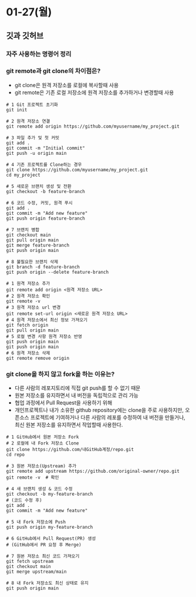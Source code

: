 # 01-27(월)

## 깃과 깃허브

### 자주 사용하는 명령어 정리 


### git remote과 git clone의 차이점은? 

- git clone은 원격 저장소를 로컬에 복사할때 사용 
- git remote은 기존 로컬 저장소에 원격 저장소를 추가하거나 변경할때 사용 

```
# 1️ Git 프로젝트 초기화
git init

# 2️ 원격 저장소 연결
git remote add origin https://github.com/myusername/my_project.git

# 3️ 파일 추가 및 첫 커밋
git add .
git commit -m "Initial commit"
git push -u origin main

# 4️ 기존 프로젝트를 Clone하는 경우
git clone https://github.com/myusername/my_project.git
cd my_project

# 5️ 새로운 브랜치 생성 및 전환
git checkout -b feature-branch

# 6️ 코드 수정, 커밋, 원격 푸시
git add .
git commit -m "Add new feature"
git push origin feature-branch

# 7️ 브랜치 병합
git checkout main
git pull origin main
git merge feature-branch
git push origin main

# 8️ 불필요한 브랜치 삭제
git branch -d feature-branch
git push origin --delete feature-branch
```

```
# 1 원격 저장소 추가
git remote add origin <원격 저장소 URL>
# 2 원격 저장소 확인
git remote -v
# 3 원격 저장소 url 변경
git remote set-url origin <새로운 원격 저장소 URL>
# 4 원격 저장소에서 최신 정보 가져오기
git fetch origin
git pull origin main
# 5 로컬 변경 사항 원격 저장소 반영
git push origin main
git push origin main
# 6️ 원격 저장소 삭제
git remote remove origin
```


### git clone을 하지 않고 fork을 하는 이유는? 
- 다른 사람의 레포지토리에 직접 git push를 할 수 없기 때문
- 원본 저장소를 유지하면서 내 버전을 독립적으로 관리 가능
- 협업 과정에서 Pull Request을 사용하기 위해
- 개인프로젝트나 내가 소유한 github repository에는 clone을 주로 사용하지만, 오픈소스 프로젝트에 기여하거나 다른 사람의 레포를 수정하여 내 버전을 만들거나, 최신 원본 저장소를 유지하면서 작업할때 사용한다. 

```
# 1️ GitHub에서 원본 저장소 Fork
# 2️ 로컬에 내 Fork 저장소 Clone
git clone https://github.com/내GitHub계정/repo.git
cd repo

# 3️ 원본 저장소(Upstream) 추가
git remote add upstream https://github.com/original-owner/repo.git
git remote -v  # 확인

# 4️ 새 브랜치 생성 & 코드 수정
git checkout -b my-feature-branch
# (코드 수정 후)
git add .
git commit -m "Add new feature"

# 5️ 내 Fork 저장소에 Push
git push origin my-feature-branch

# 6️ GitHub에서 Pull Request(PR) 생성
# (GitHub에서 PR 요청 후 Merge)

# 7️ 원본 저장소 최신 코드 가져오기
git fetch upstream
git checkout main
git merge upstream/main

# 8️ 내 Fork 저장소도 최신 상태로 유지
git push origin main
```